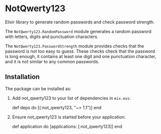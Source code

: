 # NotQwerty123

Elixir library to generate random passwords and check password strength.

The `NotQwerty123.RandomPassword` module generates a random password
with letters, digits and punctuation characters.

The `NotQwerty123.PasswordStrength` module provides checks that the
password is not too easy to guess. These checks check that the password
is long enough, it contains at least one digit and one punctuation
character, and it is not similar to any common passwords.

## Installation

The package can be installed as:

  1. Add not_qwerty123 to your list of dependencies in `mix.exs`:

        def deps do
          [{:not_qwerty123, "~> 1.1"}]
        end

  2. Ensure not_qwerty123 is started before your application:

        def application do
          [applications: [:not_qwerty123]]
        end
